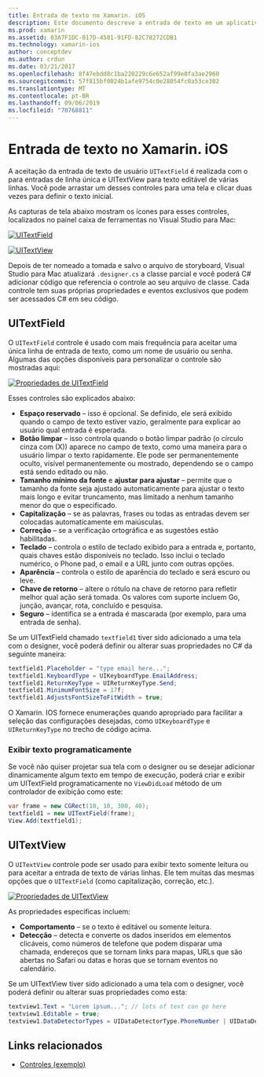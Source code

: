 ```yaml
---
title: Entrada de texto no Xamarin. iOS
description: Este documento descreve a entrada de texto em um aplicativo Xamarin. iOS. Ele aborda o uso de UITextField e UITextVIew de forma programática e no designer do iOS.
ms.prod: xamarin
ms.assetid: 03A7F1DC-017D-4501-91FD-82C78272CDB1
ms.technology: xamarin-ios
author: conceptdev
ms.author: crdun
ms.date: 03/21/2017
ms.openlocfilehash: 8f47ebdd8c1ba220229c6e652af99e8fa3ae2960
ms.sourcegitcommit: 57f815bf0024b1afe9754c0e28054fc0a53ce302
ms.translationtype: MT
ms.contentlocale: pt-BR
ms.lasthandoff: 09/06/2019
ms.locfileid: "70768811"
---
```

# <a name="text-input-in-xamarinios"></a>Entrada de texto no Xamarin. iOS

A aceitação da entrada de texto de usuário `UITextField` é realizada com o para entradas de linha única e UITextView para texto editável de várias linhas. Você pode arrastar um desses controles para uma tela e clicar duas vezes para definir o texto inicial.

As capturas de tela abaixo mostram os ícones para esses controles, localizados no painel caixa de ferramentas no Visual Studio para Mac:

 [![](text-input-images/image11a.png "UITextField")](text-input-images/image11a.png#lightbox)

 [![](text-input-images/image13a.png "UITextView")](text-input-images/image13a.png#lightbox)

Depois de ter nomeado a tomada e salvo o arquivo de storyboard, Visual Studio para Mac atualizará `.designer.cs` a classe parcial e você poderá C# adicionar código que referencia o controle ao seu arquivo de classe. Cada controle tem suas próprias propriedades e eventos exclusivos que podem ser acessados C# em seu código.

 <a name="UITextField" />

## <a name="uitextfield"></a>UITextField

O `UITextField` controle é usado com mais frequência para aceitar uma única linha de entrada de texto, como um nome de usuário ou senha. Algumas das opções disponíveis para personalizar o controle são mostradas aqui:

 [![](text-input-images/image15a.png "Propriedades de UITextField")](text-input-images/image15a.png#lightbox)

Esses controles são explicados abaixo:

- **Espaço reservado** – isso é opcional. Se definido, ele será exibido quando o campo de texto estiver vazio, geralmente para explicar ao usuário qual entrada é esperada.
- **Botão limpar** – isso controla quando o botão limpar padrão (o círculo cinza com (X)) aparece no campo de texto, como uma maneira para o usuário limpar o texto rapidamente. Ele pode ser permanentemente oculto, visível permanentemente ou mostrado, dependendo se o campo está sendo editado ou não.
- **Tamanho mínimo da fonte** e **ajustar para ajustar** – permite que o tamanho da fonte seja ajustado automaticamente para ajustar o texto mais longo e evitar truncamento, mas limitado a nenhum tamanho menor do que o especificado.
- **Capitalização** – se as palavras, frases ou todas as entradas devem ser colocadas automaticamente em maiúsculas.
- **Correção** – se a verificação ortográfica e as sugestões estão habilitadas.
- **Teclado** – controla o estilo de teclado exibido para a entrada e, portanto, quais chaves estão disponíveis no teclado. Isso inclui o teclado numérico, o Phone pad, o email e a URL junto com outras opções.
- **Aparência** – controla o estilo de aparência do teclado e será escuro ou leve.
- **Chave de retorno** – altere o rótulo na chave de retorno para refletir melhor qual ação será tomada. Os valores com suporte incluem Go, junção, avançar, rota, concluído e pesquisa.
- **Seguro** – identifica se a entrada é mascarada (por exemplo, para uma entrada de senha).

Se um UITextField chamado `textfield1` tiver sido adicionado a uma tela com o designer, você poderá definir ou alterar suas propriedades no C# da seguinte maneira:

```csharp
textfield1.Placeholder = "type email here...";
textfield1.KeyboardType = UIKeyboardType.EmailAddress;
textfield1.ReturnKeyType = UIReturnKeyType.Send;
textfield1.MinimumFontSize = 17f;
textfield1.AdjustsFontSizeToFitWidth = true;
```

O Xamarin. IOS fornece enumerações quando apropriado para facilitar a seleção das configurações desejadas, como `UIKeyboardType` e `UIReturnKeyType` no trecho de código acima.

### <a name="display-text-programmatically"></a>Exibir texto programaticamente

Se você não quiser projetar sua tela com o designer ou se desejar adicionar dinamicamente algum texto em tempo de execução, poderá criar e exibir um UITextField programaticamente no `ViewDidLoad` método de um controlador de exibição como este:

```csharp
var frame = new CGRect(10, 10, 300, 40);
textfield1 = new UITextField(frame);
View.Add(textfield1);
```

 <a name="UITextView" />

## <a name="uitextview"></a>UITextView

O `UITextView` controle pode ser usado para exibir texto somente leitura ou para aceitar a entrada de texto de várias linhas. Ele tem muitas das mesmas opções que o `UITextField` (como capitalização, correção, etc.).

 [![](text-input-images/image16a.png "Propriedades de UITextView")](text-input-images/image16a.png#lightbox)

As propriedades específicas incluem:

- **Comportamento** – se o texto é editável ou somente leitura.
- **Detecção** – detecta e converte os dados inseridos em elementos clicáveis, como números de telefone que podem disparar uma chamada, endereços que se tornam links para mapas, URLs que são abertas no Safari ou datas e horas que se tornam eventos no calendário.

Se um UITextView tiver sido adicionado a uma tela com o designer, você poderá definir ou alterar suas propriedades como esta:

```csharp
textview1.Text = "Lorem ipsum..."; // lots of text can go here
textview1.Editable = true;
textview1.DataDetectorTypes = UIDataDetectorType.PhoneNumber | UIDataDetectorType.Link;
```

## <a name="related-links"></a>Links relacionados

- [Controles (exemplo)](https://docs.microsoft.com/samples/xamarin/ios-samples/controls)
